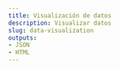 ```yaml
---
title: Visualización de datos
description: Visualizar datos
slug: data-visualization
outputs:
- JSON
- HTML
---
```




